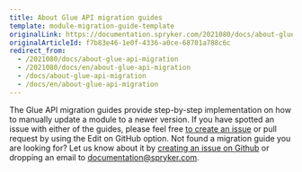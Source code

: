 ```yaml
---
title: About Glue API migration guides
template: module-migration-guide-template
originalLink: https://documentation.spryker.com/2021080/docs/about-glue-api-migration
originalArticleId: f7b83e46-1e0f-4336-a0ce-68701a788c6c
redirect_from:
  - /2021080/docs/about-glue-api-migration
  - /2021080/docs/en/about-glue-api-migration
  - /docs/about-glue-api-migration
  - /docs/en/about-glue-api-migration
---
```


The Glue API migration guides provide step-by-step implementation on how to manually update a module to a newer version.
If you have spotted an issue with either of the guides, please feel free [to create an issue](https://github.com/spryker/spryker-documentation/issues/new) or pull request by using the Edit on GitHub option.
Not found a migration guide you are looking for? Let us know about it by [creating an issue on Github](https://github.com/spryker/spryker-documentation/issues/new) or dropping an email to [documentation@spryker.com](mail.to:documentation@spryker.com).
